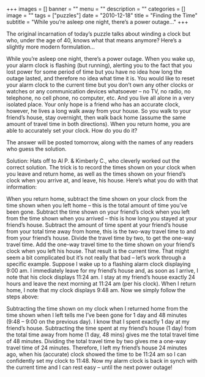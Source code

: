 +++
images = []
banner = ""
menu = ""
description = ""
categories = []
image = ""
tags = ["puzzles"]
date = "2010-12-18"
title = "Finding the Time"
subtitle = "While you’re asleep one night, there’s a power outage..."
+++

The original incarnation of today’s puzzle talks about winding a clock but who, under the age of 40, knows what that means anymore? Here’s a slightly more modern formulation…

While you’re asleep one night, there’s a power outage. When you wake up, your alarm clock is flashing (but running), alerting you to the fact that you lost power for some period of time but you have no idea how long the outage lasted, and therefore no idea what time it is. You would like to reset your alarm clock to the current time but you don’t own any other clocks or watches or any communication devices whatsoever – no TV, no radio, no telephone, no cell phone, no computer, etc. And you live all alone in a very isolated place. Your only hope is a friend who has an accurate clock, however, he lives a long walk away from your house. So you walk to your friend’s house, stay overnight, then walk back home (assume the same amount of travel time in both directions). When you return home, you are able to accurately set your clock. How do you do it?

The answer will be posted tomorrow, along with the names of any readers who guess the solution.

Solution: Hats off to Al P. & Kimberly C., who cleverly worked out the correct solution. The trick is to record the times shown on your clock when you leave and return home, as well as the times shown on your friend’s clock when you arrive at, and leave, his house. Here’s what you do with that information:

When you return home, subtract the time shown on your clock from the time shown when you left home – this is the total amount of time you’ve been gone.
Subtract the time shown on your friend’s clock when you left from the time shown when you arrived – this is how long you stayed at your friend’s house.
Subtract the amount of time spent at your friend’s house from your total time away from home, this is the two-way travel time to and from your friend’s house.
Divide the travel time by two, to get the one-way travel time.
Add the one-way travel time to the time shown on your friend’s clock when you left his house. That result is the current time.
That might seem a bit complicated but it’s not really that bad – let’s work through a specific example. Suppose I wake up to a flashing alarm clock displaying 9:00 am. I immediately leave for my friend’s house and, as soon as I arrive, I note that his clock displays 11:24 am. I stay at my friend’s house exactly 24 hours and leave the next morning at 11:24 am (per his clock). When I return home, I note that my clock displays 9:48 am. Now we simply follow the steps above:

Subtracting the time shown on my clock when I returned home from the time shown when I left tells me I’ve been gone for 1 day and 48 minutes (9:48 – 9:00 on the previous day).
I know that I spent exactly 1 day at my friend’s house.
Subtracting the time spent at my friend’s house (1 day) from the total time away from home (1 day, 48 mins) gives me the total travel time of 48 minutes.
Dividing the total travel time by two gives me a one-way travel time of 24 minutes.
Therefore, I left my friend’s house 24 minutes ago, when his (accurate) clock showed the time to be 11:24 am so I can confidently set my clock to 11:48.
Now my alarm clock is back in synch with the current time and I can rest easy – until the next power outage!
